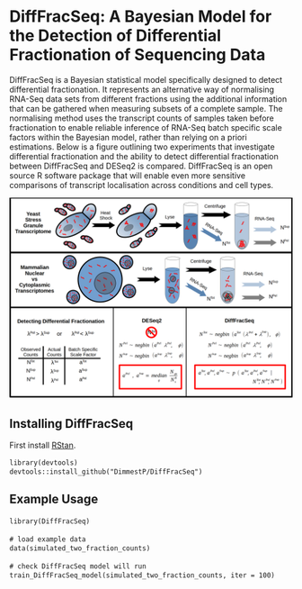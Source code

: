 # DiffFracSeq: A Bayesian Model for the Detection of Differential Fractionation of Sequencing Data

DiffFracSeq is a Bayesian statistical model specifically designed to detect differential fractionation.
It represents an alternative way of normalising RNA-Seq data sets from different fractions using the additional information that can be gathered when measuring subsets of a complete sample.
The normalising method uses the transcript counts of samples taken before fractionation to enable reliable inference of RNA-Seq batch specific scale factors within the Bayesian model, rather than relying on a priori estimations.
Below is a figure outlining two experiments that investigate differential fractionation and the ability to detect differential fractionation between DiffFracSeq and DESeq2 is compared.
DiffFracSeq is an open source R software package that will enable even more sensitive comparisons of transcript localisation across conditions and cell types.

![](https://github.com/DimmestP/DiffFracSeq/blob/main/diffFracSeq_diagram.png)

## Installing DiffFracSeq

First install [RStan](https://github.com/stan-dev/rstan/wiki/RStan-Getting-Started).

```
library(devtools)
devtools::install_github("DimmestP/DiffFracSeq")
```

## Example Usage

```
library(DiffFracSeq)

# load example data
data(simulated_two_fraction_counts)

# check DiffFracSeq model will run
train_DiffFracSeq_model(simulated_two_fraction_counts, iter = 100)
```
